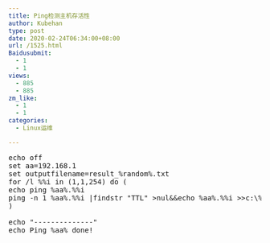 ```yaml
---
title: Ping检测主机存活性
author: Kubehan
type: post
date: 2020-02-24T06:34:00+08:00
url: /1525.html
Baidusubmit:
  - 1
  - 1
views:
  - 885
  - 885
zm_like:
  - 1
  - 1
categories:
  - Linux运维

---
```

<pre class="brush:bash;toolbar:false">echo&nbsp;off
set&nbsp;aa=192.168.1
set&nbsp;outputfilename=result_%random%.txt
for&nbsp;/l&nbsp;%%i&nbsp;in&nbsp;(1,1,254)&nbsp;do&nbsp;(
echo&nbsp;ping&nbsp;%aa%.%%i
ping&nbsp;-n&nbsp;1&nbsp;%aa%.%%i&nbsp;|findstr&nbsp;"TTL"&nbsp;&gt;nul&&echo&nbsp;%aa%.%%i&nbsp;&gt;&gt;c:\%outputfilename%||echo&nbsp;can&nbsp;not&nbsp;be&nbsp;reached
)

echo&nbsp;"--------------"
echo&nbsp;Ping&nbsp;%aa%&nbsp;done!</pre>